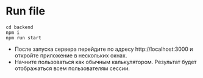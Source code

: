 # Run file

```
cd backend
npm i
npm run start
```

- После запуска сервера перейдите по адресу http://localhost:3000 и откройте приложение в нескольких окнах.
- Начните пользоваться как обычным калькулятором. Результат будет отображаться всем пользователям сессии.
